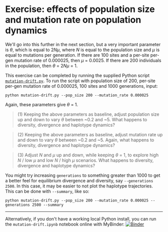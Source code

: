 # Exercise: effects of population size and mutation rate on population dynamics

We'll go into this further in the next section, but a very important parameter is *&theta;*, which is equal to 2<i>N&mu;</i>, where *N* is equal to the population size and *&mu;* is equal to mutations per generation. If there are 100 sites and a per-site per-gen mutation rate of 0.000025, then *&mu;* = 0.0025. If there are 200 individuals in the population, then *&theta;* = 2<i>N&mu;</i> = 1.

This exercise can be completed by running the supplied Python script [`mutation-drift.py`](mutation-drift.py). To run the script with population size of 200, per-site per-gen mutation rate of 0.000025, 100 sites and 1000 generations, input:

```
python mutation-drift.py --pop_size 200 --mutation_rate 0.000025
```

Again, these parameters give *&theta;* = 1.

> (1) Keeping the above parameters as baseline, adjust population size up and down to vary *&theta;* between ~0.2 and ~5. What happens to diversity, divergence and haplotype dynamics?

> (2) Keeping the above parameters as baseline, adjust mutation rate up and down to vary *&theta;* between ~0.2 and ~5. Again, what happens to diversity, divergence and haplotype dynamics?

> (3) Adjust *N* and *&mu;* up and down, while keeping *&theta;* = 1, to explore high *N* / low *&mu;* and low  *N* / high *&mu;* scenarios. What happens to diversity, divergence and haplotype dynamics?

You might try increasing `generations` to something greater than 1000 to get a better feel for equilibrium divergence and diversity, say `--generations 2500`. In this case, it may be easier to not plot the haplotype trajectories. This can be done with `--summary`, like so:

```
python mutation-drift.py --pop_size 200 --mutation_rate 0.000025 --generations 2500 --summary
```

--------------------------------------------

Alternatively, if you don't have a working local Python install, you can run the `mutation-drift.ipynb` notebook online with MyBinder: [![Binder](https://mybinder.org/badge_logo.svg)](https://mybinder.org/v2/gh/trvrb/sismid/HEAD)
